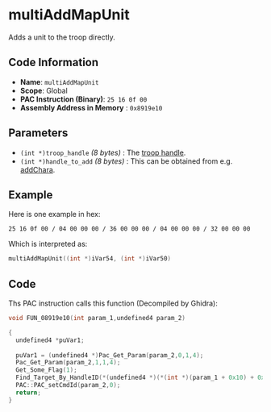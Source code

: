 # multiAddMapUnit

Adds a unit to the troop directly.

## Code Information

- **Name**: `multiAddMapUnit`
- **Scope**: Global
- **PAC Instruction (Binary)**: `25 16 0f 00`
- **Assembly Address in Memory** : `0x8919e10`

## Parameters

- `(int *)troop_handle` *(8 bytes)* : The [troop handle](./addtroop.md).
- `(int *)handle_to_add` *(8 bytes)* : This can be obtained from e.g. [addChara](./addchara.md).

## Example

Here is one example in hex:

```25 16 0f 00 / 04 00 00 00 / 36 00 00 00 / 04 00 00 00 / 32 00 00 00```

Which is interpreted as:

```c
multiAddMapUnit((int *)iVar54, (int *)iVar50)
```

## Code

Ths PAC instruction calls this function (Decompiled by Ghidra):

```c
void FUN_08919e10(int param_1,undefined4 param_2)

{
  undefined4 *puVar1;
  
  puVar1 = (undefined4 *)Pac_Get_Param(param_2,0,1,4);
  Pac_Get_Param(param_2,1,1,4);
  Get_Some_Flag(1);
  Find_Target_By_HandleID(*(undefined4 *)(*(int *)(param_1 + 0x10) + 0xe8),*puVar1,1);
  PAC::PAC_setCmdId(param_2,0);
  return;
}
```

